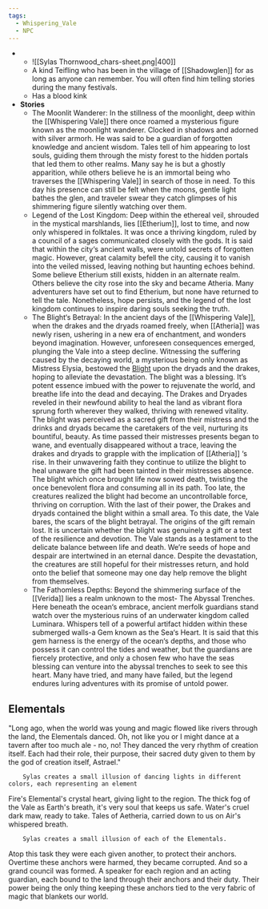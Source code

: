 ```yaml
---
tags:
  - Whispering_Vale
  - NPC
---
```

-  
	- ![[Sylas Thornwood_chars-sheet.png|400]]
	- A kind Teifling who has been in the village of [[Shadowglen]] for as long as anyone can remember. You will often find him telling stories during the many festivals. 
	- Has a blood kink
- **Stories**
	- The Moonlit Wanderer: In the stillness of the moonlight, deep within the [[Whispering Vale]] there once roamed a mysterious figure known as the moonlight wanderer. Clocked in shadows and adorned with silver armorh. He was said to be a guardian of forgotten knowledge and ancient wisdom. Tales tell of him appearing to lost souls, guiding them through the misty forest to the hidden portals that led them to other realms. Many say he is but a  ghostly apparition, while others believe he is an immortal being who traverses the [[Whispering Vale]] in search of those in need. To this day his presence can still be felt when the moons, gentle light bathes the glen, and traveler swear they catch glimpses of his shimmering figure silently watching over them.
	- Legend of the Lost Kingdom: Deep within the ethereal veil, shrouded in the mystical marshlands, lies [[Etherium]], lost to time, and now only whispered in folktales. It was once a thriving kingdom, ruled by a council of a sages communicated closely with the gods. It is said that within the city‘s ancient walls, were untold secrets of forgotten magic. However, great calamity befell the city, causing it to vanish into the veiled missed, leaving nothing but haunting echoes behind. Some believe Etherium still exists, hidden in an alternate realm. Others believe the city rose into the sky and became Atheria. Many adventurers have set out to find Etherium, but none have returned to tell the tale. Nonetheless, hope persists, and the legend of the lost kingdom continues to inspire daring souls seeking the truth. 
	- The Blight‘s Betrayal: In the ancient days of the [[Whispering Vale]], when the drakes and the dryads roamed freely, when [[Atheria]] was newly risen, ushering in a new era of enchantment, and wonders beyond imagination. However, unforeseen consequences emerged, plunging the Vale into a steep decline. Witnessing the suffering caused by the decaying world, a mysterious being only known as Mistress Elysia, bestowed the [Blight](Diseases.md#Blight) upon the dryads and the drakes, hoping to alleviate the devastation. The blight was a blessing. It’s potent essence imbued with the power to rejuvenate the world, and breathe life into the dead and decaying. The Drakes and Dryades reveled in their newfound ability to heal the land as vibrant flora sprung forth wherever they walked, thriving with renewed vitality. The blight was perceived as a sacred gift from their mistress and the drinks and dryads became the caretakers of the veil, nurturing its bountiful, beauty. As time passed their mistresses presents began to wane, and eventually disappeared without a trace, leaving the drakes and dryads to grapple with the implication of [[Atheria]] ‘s rise. In their unwavering faith they continue to utilize the blight to heal unaware the gift had been tainted in their mistresses absence. The blight which once brought life now sowed death, twisting the once benevolent flora and consuming all in its path. Too late, the creatures realized the blight had become an uncontrollable force, thriving on corruption. With the last of their power, the Drakes and dryads contained the blight within a small area. To this date, the Vale bares, the scars of the blight betrayal. The origins of the gift remain lost. It is uncertain whether the blight was genuinely a gift or a test of the resilience and devotion. The Vale stands as a testament to the delicate balance between life and death. We’re seeds of hope and despair are intertwined in an eternal dance. Despite the devastation, the creatures are still hopeful for their mistresses return, and hold onto the belief that someone may one day help remove the blight from themselves.
	- The Fathomless Depths: Beyond the shimmering surface of the [[Verida]] lies a realm unknown to the most- The Abyssal Trenches. Here beneath the ocean‘s embrace, ancient merfolk guardians stand watch over the mysterious ruins of an underwater kingdom called Luminara. Whispers tell of a powerful artifact hidden within these submerged walls-a Gem known as the Sea‘s Heart. It is said that this gem harness is the energy of the ocean‘s depths, and those who possess it can control the tides and weather, but the guardians are fiercely protective, and only a chosen few who have the seas blessing can venture into the abyssal trenches to seek to see this heart. Many have tried, and many have failed, but the legend endures luring adventures with its promise of untold power.

## Elementals 
"Long ago, when the world was young and magic flowed like rivers through the land, the Elementals danced. Oh, not like you or I might dance at a tavern after too much ale - no, no! They danced the very rhythm of creation itself. Each had their role, their purpose, their sacred duty given to them by the god of creation itself, Astrael."

		Sylas creates a small illusion of dancing lights in different colors, each representing an element
Fire's Elemental's crystal heart, giving light to the region. The thick fog of the Vale as Earth's breath, it's very soul that keeps us safe. Water's cruel dark maw, ready to take. Tales of Aetheria, carried down to us on Air's whispered breath. 

		Sylas creates a small illusion of each of the Elementals.
Atop this task they were each given another, to protect their anchors. Overtime these anchors were harmed, they became corrupted. And so a grand council was formed. A speaker for each region and an acting guardian, each bound to the land through their anchors and their duty. Their power being the only thing keeping these anchors tied to the very fabric of magic that blankets our world.





